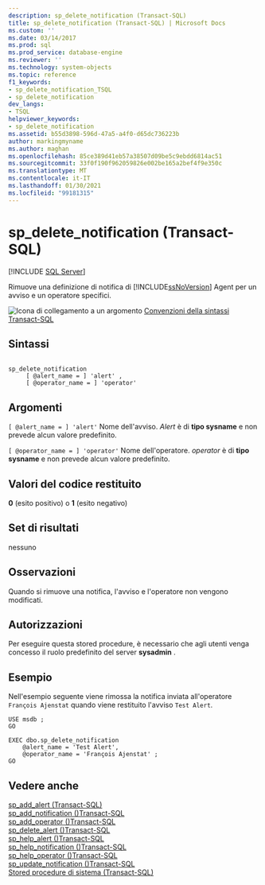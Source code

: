 ```yaml
---
description: sp_delete_notification (Transact-SQL)
title: sp_delete_notification (Transact-SQL) | Microsoft Docs
ms.custom: ''
ms.date: 03/14/2017
ms.prod: sql
ms.prod_service: database-engine
ms.reviewer: ''
ms.technology: system-objects
ms.topic: reference
f1_keywords:
- sp_delete_notification_TSQL
- sp_delete_notification
dev_langs:
- TSQL
helpviewer_keywords:
- sp_delete_notification
ms.assetid: b55d3898-596d-47a5-a4f0-d65dc736223b
author: markingmyname
ms.author: maghan
ms.openlocfilehash: 85ce389d41eb57a38507d09be5c9ebdd6814ac51
ms.sourcegitcommit: 33f0f190f962059826e002be165a2bef4f9e350c
ms.translationtype: MT
ms.contentlocale: it-IT
ms.lasthandoff: 01/30/2021
ms.locfileid: "99181315"
---
```

# <a name="sp_delete_notification-transact-sql"></a>sp_delete_notification (Transact-SQL)
[!INCLUDE [SQL Server](../../includes/applies-to-version/sqlserver.md)]

  Rimuove una definizione di notifica di [!INCLUDE[ssNoVersion](../../includes/ssnoversion-md.md)] Agent per un avviso e un operatore specifici.  
  
 ![Icona di collegamento a un argomento](../../database-engine/configure-windows/media/topic-link.gif "Icona di collegamento a un argomento") [Convenzioni della sintassi Transact-SQL](../../t-sql/language-elements/transact-sql-syntax-conventions-transact-sql.md)  
  
## <a name="syntax"></a>Sintassi  
  
```  
  
sp_delete_notification  
     [ @alert_name = ] 'alert' ,   
     [ @operator_name = ] 'operator'   
```  
  
## <a name="arguments"></a>Argomenti  
`[ @alert_name = ] 'alert'` Nome dell'avviso. *Alert* è di **tipo sysname** e non prevede alcun valore predefinito.  
  
`[ @operator_name = ] 'operator'` Nome dell'operatore. *operator* è di **tipo sysname** e non prevede alcun valore predefinito.  
  
## <a name="return-code-values"></a>Valori del codice restituito  
 **0** (esito positivo) o **1** (esito negativo)  
  
## <a name="result-sets"></a>Set di risultati  
 nessuno  
  
## <a name="remarks"></a>Osservazioni  
 Quando si rimuove una notifica, l'avviso e l'operatore non vengono modificati.  
  
## <a name="permissions"></a>Autorizzazioni  
 Per eseguire questa stored procedure, è necessario che agli utenti venga concesso il ruolo predefinito del server **sysadmin** .  
  
## <a name="examples"></a>Esempio  
 Nell'esempio seguente viene rimossa la notifica inviata all'operatore `François Ajenstat` quando viene restituito l'avviso `Test Alert`.  
  
```  
USE msdb ;  
GO  
  
EXEC dbo.sp_delete_notification  
    @alert_name = 'Test Alert',  
    @operator_name = 'François Ajenstat' ;  
GO  
```  
  
## <a name="see-also"></a>Vedere anche  
 [sp_add_alert &#40;Transact-SQL&#41;](../../relational-databases/system-stored-procedures/sp-add-alert-transact-sql.md)   
 [sp_add_notification &#40;&#41;Transact-SQL ](../../relational-databases/system-stored-procedures/sp-add-notification-transact-sql.md)   
 [sp_add_operator &#40;&#41;Transact-SQL ](../../relational-databases/system-stored-procedures/sp-add-operator-transact-sql.md)   
 [sp_delete_alert &#40;&#41;Transact-SQL ](../../relational-databases/system-stored-procedures/sp-delete-alert-transact-sql.md)   
 [sp_help_alert &#40;&#41;Transact-SQL ](../../relational-databases/system-stored-procedures/sp-help-alert-transact-sql.md)   
 [sp_help_notification &#40;&#41;Transact-SQL ](../../relational-databases/system-stored-procedures/sp-help-notification-transact-sql.md)   
 [sp_help_operator &#40;&#41;Transact-SQL ](../../relational-databases/system-stored-procedures/sp-help-operator-transact-sql.md)   
 [sp_update_notification &#40;&#41;Transact-SQL ](../../relational-databases/system-stored-procedures/sp-update-notification-transact-sql.md)   
 [Stored procedure di sistema &#40;Transact-SQL&#41;](../../relational-databases/system-stored-procedures/system-stored-procedures-transact-sql.md)  
  
  
